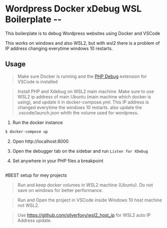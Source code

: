 # Wordpress Docker xDebug WSL Boilerplate -- 

This boilerplate is to debug Wordpress websites using Docker and VSCode

This works on windows and also WSL2, but with wsl2 there is a problem of IP address changing everytime windows 10 restarts.

## Usage

> Make sure Docker is running and the [PHP Debug](https://marketplace.visualstudio.com/items?itemName=felixfbecker.php-debug) extension for VSCode is installed

> Install PHP and Xdebug on WSL2 main machine.
> Make sure to use WSL2 ip address of main Ubuntu (main machine which docker is using), and update it in docker-compose.yml. This IP address is changed everytime 
> the windows 10 restarts.
> also update the .vscode/launch.json whith the volume used for wordpress.


1. Run the docker instance
```sh
$ docker-compose up
```

2. Open http://localhost:8000

3. Open the debugger tab on the sidebar and run `Listen for XDebug`

4. Set anywhere in your PHP files a breakpoint

##
#BEST setup for mey projects

> Run and keep docker volumes in WSL2 machine (Ubuntu). Do not save on windows for better performance.

> Run and Open the project in VSCode inside Windows 10 host machine not WSL2.

> Use https://github.com/silverfoxy/wsl2_host_ip for WSL2 auto IP Address update.
